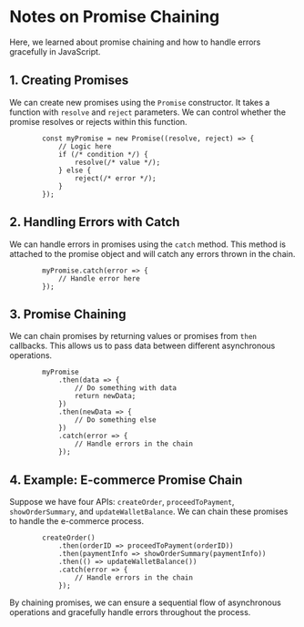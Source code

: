 
Notes on Promise Chaining
=========================

Here, we learned about promise chaining and how to handle errors gracefully in JavaScript.

1\. Creating Promises
---------------------

We can create new promises using the `Promise` constructor. It takes a function with `resolve` and `reject` parameters. We can control whether the promise resolves or rejects within this function.

    
            const myPromise = new Promise((resolve, reject) => {
                // Logic here
                if (/* condition */) {
                    resolve(/* value */);
                } else {
                    reject(/* error */);
                }
            });
        

2\. Handling Errors with Catch
------------------------------

We can handle errors in promises using the `catch` method. This method is attached to the promise object and will catch any errors thrown in the chain.

    
            myPromise.catch(error => {
                // Handle error here
            });
        

3\. Promise Chaining
--------------------

We can chain promises by returning values or promises from `then` callbacks. This allows us to pass data between different asynchronous operations.

    
            myPromise
                .then(data => {
                    // Do something with data
                    return newData;
                })
                .then(newData => {
                    // Do something else
                })
                .catch(error => {
                    // Handle errors in the chain
                });
        

4\. Example: E-commerce Promise Chain
-------------------------------------

Suppose we have four APIs: `createOrder`, `proceedToPayment`, `showOrderSummary`, and `updateWalletBalance`. We can chain these promises to handle the e-commerce process.

    
            createOrder()
                .then(orderID => proceedToPayment(orderID))
                .then(paymentInfo => showOrderSummary(paymentInfo))
                .then(() => updateWalletBalance())
                .catch(error => {
                    // Handle errors in the chain
                });
        

By chaining promises, we can ensure a sequential flow of asynchronous operations and gracefully handle errors throughout the process.